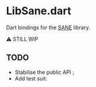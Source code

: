 # LibSane.dart

Dart bindings for the [SANE](https://sane-project.gitlab.io/standard/1.06/preface.html) library.

⚠️ STILL WIP

## TODO

- Stabilise the public API ;
- Add test suit.
